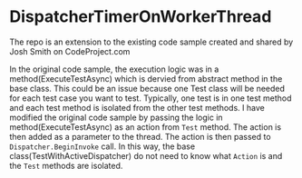 # DispatcherTimerOnWorkerThread
The repo is an extension to the existing code sample created and shared by Josh Smith on CodeProject.com

In the original code sample, the execution logic was in a method(ExecuteTestAsync) which is dervied from abstract method in the base class.
This could be an issue because one Test class will be needed for each test case you want to test. Typically, one test is in one
test method and each test method is isolated from the other test methods.
I have modified the original code sample by passing the logic in method(ExecuteTestAsync) as an action from `Test` method. The action
is then added as a parameter to the thread. The action is then passed to `Dispatcher.BeginInvoke` call. 
In this way, the base class(TestWithActiveDispatcher) do not need to know what `Action` is and the `Test` methods are isolated.
